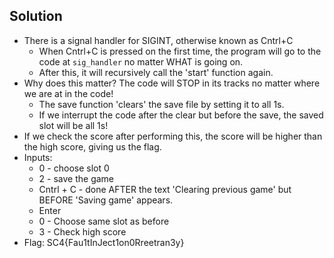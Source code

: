 ## Solution 
- There is a signal handler for SIGINT, otherwise known as Cntrl+C
	- When Cntrl+C is pressed on the first time, the program will go to the code at ``sig_handler`` no matter WHAT is going on. 
	- After this, it will recursively call the 'start' function again. 
- Why does this matter? The code will STOP in its tracks no matter where we are at in the code! 
	- The save function 'clears' the save file by setting it to all 1s. 
	- If we interrupt the code after the clear but before the save, the saved slot will be all 1s!
- If we check the score after performing this, the score will be higher than the high score, giving us the flag. 
- Inputs: 
	- 0 - choose slot 0
	- 2 - save the game
	- Cntrl + C - done AFTER the text 'Clearing previous game' but BEFORE 'Saving game' appears. 
	- Enter
	- 0 - Choose same slot as before
	- 3 - Check high score
- Flag: SC4{Fau1tInJect1on0Rreetran3y}